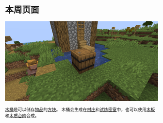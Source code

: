 # 本周页面

![村庄中的木桶][def]

[木桶](https://zh.minecraft.wiki/w/%E6%9C%A8%E6%A1%B6)是可以储存[物品](https://zh.minecraft.wiki/w/%E7%89%A9%E5%93%81)的[方块](https://zh.minecraft.wiki/w/%E6%96%B9%E5%9D%97)。
木桶会生成在[村庄](https://zh.minecraft.wiki/w/%E6%9D%91%E5%BA%84)和[试炼密室](https://zh.minecraft.wiki/w/%E8%AF%95%E7%82%BC%E5%AF%86%E5%AE%A4)中，也可以使用[木板](https://zh.minecraft.wiki/w/%E6%9C%A8%E6%9D%BF)和[木质台阶](https://zh.minecraft.wiki/w/%E6%9C%A8%E8%B4%A8%E5%8F%B0%E9%98%B6)合成。

[def]: Images/800px-Barrel_in_village.png
